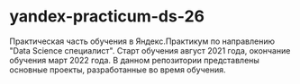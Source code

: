 # yandex-practicum-ds-26
Практическая часть обучения в Яндекс.Практикум по направлению "Data Science специалист". Старт обучения август 2021 года, окончание обучения март 2022 года. В данном репозитории представлены основные проекты, разработанные во время обучения.
